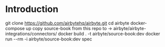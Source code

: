 # Introduction
git clone https://github.com/airbytehq/airbyte.git
cd airbyte
docker-compose up
copy source-book from this repo to ->
airbyte/airbyte-integrations/connectors/
docker build . -t airbyte/source-book:dev
docker run --rm -i airbyte/source-book:dev spec
